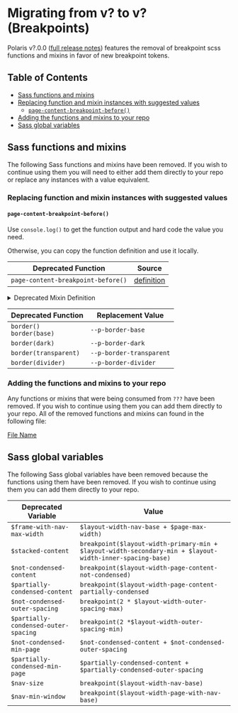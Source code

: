 # Migrating from v? to v? (Breakpoints)

Polaris v?.0.0 ([full release notes](https://github.com/Shopify/polaris/releases/tag/v?.0.0)) features the removal of breakpoint scss functions and mixins in favor of new breakpoint tokens.

## Table of Contents

- [Sass functions and mixins](#sass-functions-and-mixins)
- [Replacing function and mixin instances with suggested values](#replacing-function-and-mixin-instances-with-suggested-values)
  - [`page-content-breakpoint-before()`](#page-content-breakpoint-before)
- [Adding the functions and mixins to your repo](#adding-the-functions-and-mixins-to-your-repo)
- [Sass global variables](#sass-global-variables)

## Sass functions and mixins

The following Sass functions and mixins have been removed. If you wish to continue using them you will need to either add them directly to your repo or replace any instances with a value equivalent.

### Replacing function and mixin instances with suggested values

#### `page-content-breakpoint-before()`

Use `console.log()` to get the function output and hard code the value you need.

Otherwise, you can copy the function definition and use it locally.

| Deprecated Function                | Source          |
| ---------------------------------- | --------------- |
| `page-content-breakpoint-before()` | [definition](#) |

<details>
<summary>Deprecated Mixin Definition</summary>

```scss
@mixin page-content-breakpoint-before($size) {
  $size: breakpoint($size);

  @if $size < $partially-condensed-content {
    // prettier-ignore
    [data-has-navigation] #{if(&, "&", "*")} {
      @media (max-width: #{min($nav-min-window, $size)}),
        (min-width: #{$nav-min-window}) and (max-width: #{$nav-size + $size}) {
          @content;
      }
    }

    @media (max-width: #{$size}) {
      @content;
    }
  } @else if $size < $not-condensed-content {
    // prettier-ignore
    [data-has-navigation] #{if(&, "&", "*")} {
      @media (max-width: #{min($nav-min-window, $size + $partially-condensed-outer-spacing)}),
        (min-width: #{$nav-min-window}) and (max-width: #{$nav-size + $size + $not-condensed-outer-spacing}) {
          @content;
      }
    }

    @media (max-width: #{$size + $partially-condensed-outer-spacing}) {
      @content;
    }
  } @else {
    // prettier-ignore
    [data-has-navigation] #{if(&, "&", "*")} {
      @media (max-width: #{min($nav-min-window, $size + $partially-condensed-outer-spacing)}),
        (min-width: #{$nav-min-window}) and (max-width: #{$nav-size + $size + $not-condensed-outer-spacing}) {
          @content;
      }
    }

    @media (max-width: #{$size + $not-condensed-outer-spacing}) {
      @content;
    }
  }
}
```

</details>

| Deprecated Function          | Replacement Value        |
| ---------------------------- | ------------------------ |
| `border()`<br>`border(base)` | `--p-border-base`        |
| `border(dark)`               | `--p-border-dark`        |
| `border(transparent)`        | `--p-border-transparent` |
| `border(divider)`            | `--p-border-divider`     |

### Adding the functions and mixins to your repo

Any functions or mixins that were being consumed from `???` have been removed. If you wish to continue using them you can add them directly to your repo. All of the removed functions and mixins can found in the following file:

[File Name](#)

## Sass global variables

The following Sass global variables have been removed because the functions using them have been removed. If you wish to continue using them you can add them directly to your repo.

| Deprecated Variable                  | Value                                                                                                    |
| ------------------------------------ | -------------------------------------------------------------------------------------------------------- |
| `$frame-with-nav-max-width`          | `$layout-width-nav-base + $page-max-width)`                                                              |
| `$stacked-content`                   | `breakpoint($layout-width-primary-min + $layout-width-secondary-min + $layout-width-inner-spacing-base)` |
| `$not-condensed-content`             | `breakpoint($layout-width-page-content-not-condensed)`                                                   |
| `$partially-condensed-content`       | `breakpoint($layout-width-page-content-partially-condensed`                                              |
| `$not-condensed-outer-spacing`       | `breakpoint(2 * $layout-width-outer-spacing-max)`                                                        |
| `$partially-condensed-outer-spacing` | `breakpoint(2 *$layout-width-outer-spacing-min)`                                                         |
| `$not-condensed-min-page`            | `$not-condensed-content + $not-condensed-outer-spacing`                                                  |
| `$partially-condensed-min-page`      | `$partially-condensed-content + $partially-condensed-outer-spacing`                                      |
| `$nav-size`                          | `breakpoint($layout-width-nav-base)`                                                                     |
| `$nav-min-window`                    | `breakpoint($layout-width-page-with-nav-base)`                                                           |
